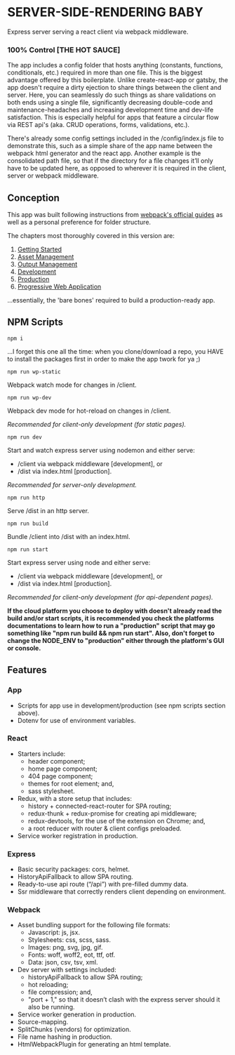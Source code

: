 # SERVER-SIDE-RENDERING BABY

Express server serving a react client via webpack middleware.

### 100% Control [THE HOT SAUCE]

The app includes a config folder that hosts anything (constants, functions, conditionals, etc.) required in more than one file. This is the biggest advantage offered by this boilerplate. Unlike create-react-app or gatsby, the app doesn't require a dirty ejection to share things between the client and server. Here, you can seamlessly do such things as share validations on both ends using a single file, significantly decreasing double-code and maintenance-headaches and increasing development time and dev-life satisfaction. This is especially helpful for apps that feature a circular flow via REST api's (aka. CRUD operations, forms, validations, etc.).

There's already some config settings included in the /config/index.js file to demonstrate this, such as a simple share of the app name between the webpack html generator and the react app. Another example is the consolidated path file, so that if the directory for a file changes it’ll only have to be updated here, as opposed to wherever it is required in the client, server or webpack middleware.

## Conception

This app was built following instructions from [webpack's official guides](https://webpack.js.org/guides/) as well as a personal preference for folder structure.

The chapters most thoroughly covered in this version are:

1. [Getting Started](https://webpack.js.org/guides/getting-started/)
2. [Asset Management](https://webpack.js.org/guides/asset-management/)
3. [Output Management](https://webpack.js.org/guides/output-management/)
4. [Development](https://webpack.js.org/guides/development/)
5. [Production](https://webpack.js.org/guides/production/)
6. [Progressive Web Application](https://webpack.js.org/guides/progressive-web-application/)

...essentially, the 'bare bones' required to build a production-ready app.

## NPM Scripts

`npm i`

...I forget this one all the time: when you clone/download a repo, you HAVE to install the packages first in order to make the app twork for ya ;)

`npm run wp-static`

Webpack watch mode for changes in /client.

`npm run wp-dev`

Webpack dev mode for hot-reload on changes in /client.

_Recommended for client-only development (for static pages)._

`npm run dev`

Start and watch express server using nodemon and either serve:

- /client via webpack middleware [development], or
- /dist via index.html [production].

_Recommended for server-only development._

`npm run http`

Serve /dist in an http server.

`npm run build`

Bundle /client into /dist with an index.html.

`npm run start`

Start express server using node and either serve:

- /client via webpack middleware [development], or
- /dist via index.html [production].

_Recommended for client-only development (for api-dependent pages)._

**If the cloud platform you choose to deploy with doesn't already read the build and/or start scripts, it is recommended you check the platforms documentations to learn how to run a "production" script that may go something like "npm run build && npm run start". Also, don't forget to change the NODE_ENV to "production" either through the platform's GUI or console.**

## Features

### App

- Scripts for app use in development/production (see npm scripts section above).
- Dotenv for use of environment variables.

### React

- Starters include:
  - header component;
  - home page component;
  - 404 page component;
  - themes for root element; and,
  - sass stylesheet.
- Redux, with a store setup that includes:
  - history + connected-react-router for SPA routing;
  - redux-thunk + redux-promise for creating api middleware;
  - redux-devtools, for the use of the extension on Chrome; and,
  - a root reducer with router & client configs preloaded.
- Service worker registration in production.

### Express

- Basic security packages: cors, helmet.
- HistoryApiFallback to allow SPA routing.
- Ready-to-use api route (“/api”) with pre-filled dummy data.
- Ssr middleware that correctly renders client depending on environment.

### Webpack

- Asset bundling support for the following file formats:
  - Javascript: js, jsx.
  - Stylesheets: css, scss, sass.
  - Images: png, svg, jpg, gif.
  - Fonts: woff, woff2, eot, ttf, otf.
  - Data: json, csv, tsv, xml.
- Dev server with settings included:
  - historyApiFallback to allow SPA routing;
  - hot reloading;
  - file compression; and,
  - "port + 1," so that it doesn’t clash with the express server should it also be running.
- Service worker generation in production.
- Source-mapping.
- SplitChunks (vendors) for optimization.
- File name hashing in production.
- HtmlWebpackPlugin for generating an html template.
